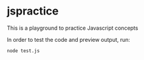 # jspractice
This is a playground to practice Javascript concepts

In order to test the code and preview output, run:

    node test.js 

